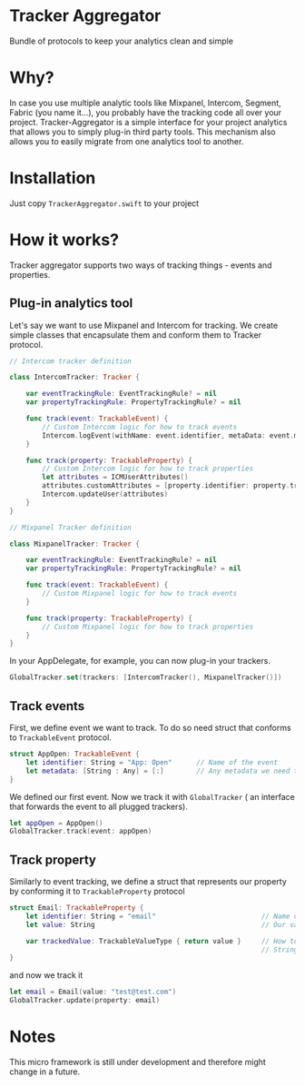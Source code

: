 # Tracker Aggregator
Bundle of protocols to keep your analytics clean and simple

# Why?
In case you use multiple analytic tools like Mixpanel, Intercom, Segment, Fabric (you name it…), you probably have the tracking code all over your project. Tracker-Aggregator is a simple interface for your project analytics that allows you to simply plug-in third party tools. This mechanism also allows you to easily migrate from one analytics tool to another.

# Installation
Just copy `TrackerAggregator.swift` to your project

# How it works?
Tracker aggregator supports two ways of tracking things - events and properties.

## Plug-in analytics tool

Let's say we want to use Mixpanel and Intercom for tracking. We create simple classes that encapsulate them and conform them to Tracker protocol. 

```swift
// Intercom tracker definition

class IntercomTracker: Tracker {

    var eventTrackingRule: EventTrackingRule? = nil
    var propertyTrackingRule: PropertyTrackingRule? = nil

    func track(event: TrackableEvent) {
        // Custom Intercom logic for how to track events
        Intercom.logEvent(withName: event.identifier, metaData: event.metadata)
    }

    func track(property: TrackableProperty) {
        // Custom Intercom logic for how to track properties
        let attributes = ICMUserAttributes()
        attributes.customAttributes = [property.identifier: property.trackedValue]
        Intercom.updateUser(attributes)
    }
}

// Mixpanel Tracker definition

class MixpanelTracker: Tracker {

    var eventTrackingRule: EventTrackingRule? = nil
    var propertyTrackingRule: PropertyTrackingRule? = nil

    func track(event: TrackableEvent) {
        // Custom Mixpanel logic for how to track events
    }

    func track(property: TrackableProperty) {
        // Custom Mixpanel logic for how to track properties
    }
}
```

In your AppDelegate, for example, you can now plug-in your trackers.

```swift
GlobalTracker.set(trackers: [IntercomTracker(), MixpanelTracker()])
```

## Track events

First, we define event we want to track. To do so need struct that conforms to `TrackableEvent` protocol. 

```swift
struct AppOpen: TrackableEvent {
    let identifier: String = "App: Open"      // Name of the event 
    let metadata: [String : Any] = [:]        // Any metadata we need to pass with it 
}
```

We defined our first event. Now we track it with `GlobalTracker` ( an interface that forwards the event to all plugged trackers).

```swift
let appOpen = AppOpen()
GlobalTracker.track(event: appOpen)
```

## Track property

Similarly to event tracking, we define a struct that represents our property by conforming it to `TrackableProperty` protocol

```swift
struct Email: TrackableProperty {
    let identifier: String = "email"                          // Name of the property
    let value: String                                         // Our value, whatever type we need

    var trackedValue: TrackableValueType { return value }     // How to convert our value to TrackableValueType
                                                              // String and Int are trackable by default
}
```

and now we track it 

```swift
let email = Email(value: "test@test.com")
GlobalTracker.update(property: email)
```

# Notes
This micro framework is still under development and therefore might change in a future.

